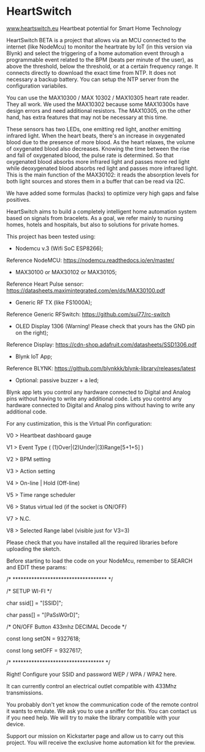 # HeartSwitch

www.heartswitch.eu
Heartbeat potential for Smart Home Technology

HeartSwitch BETA is a project that allows via an MCU connected to the internet (like NodeMcu) to monitor the heartrate by IoT (in this version via Blynk) and select the triggering of a home automation event through a programmable event related to the BPM (beats per minute of the user), as above the threshold, below the threshold, or at a certain frequency range.
It connects directly to download the exact time from NTP. It does not necessary a backup battery. You can setup the NTP server from the configuration variabiles.

You can use the MAX10300 / MAX 10302 / MAX10305 heart rate reader. They all work. We used the MAX10302 because some MAX10300s have design errors and need additional resistors. The MAX10305, on the other hand, has extra features that may not be necessary at this time.

These sensors has two LEDs, one emitting red light, another emitting infrared light. 
When the heart beats, there's an increase in oxygenated blood due to the presence of more blood. As the heart relaxes, the volume of oxygenated blood also decreases. Knowing the time between the rise and fall of oxygenated blood, the pulse rate is determined.
So that oxygenated blood absorbs more infrared light and passes more red light while deoxygenated blood absorbs red light and passes more infrared light. This is the main function of the MAX30102: it reads the absorption levels for both light sources and stores them in a buffer that can be read via I2C.

We have added some formulas (hacks) to optimize very high gaps and false positives.

HeartSwitch aims to build a completely intelligent home automation system based on signals from bracelets. As a goal, we refer mainly to nursing homes, hotels and hospitals, but also to solutions for private homes. 

This project has been tested using:

- Nodemcu v.3 (Wifi SoC ESP8266);

Reference NodeMCU: https://nodemcu.readthedocs.io/en/master/

- MAX30100 or MAX30102 or MAX30105;

Reference Heart Pulse sensor: https://datasheets.maximintegrated.com/en/ds/MAX30100.pdf

- Generic RF TX (like FS1000A);

Reference Generic RFSwitch: https://github.com/sui77/rc-switch

- OLED Display 1306 (Warning! Please check that yours has the GND pin on the right);

Reference Display: https://cdn-shop.adafruit.com/datasheets/SSD1306.pdf

- Blynk IoT App;

Reference BLYNK: https://github.com/blynkkk/blynk-library/releases/latest

- Optional: passive buzzer + a led;


Blynk app lets you control any hardware connected to Digital and Analog pins without having to write any additional code.
Lets you control any hardware connected to Digital and Analog pins without having to write any additional code.

For any custimization, this is the Virtual Pin configuration:

V0 > Heartbeat dashboard gauge

V1 > Event Type ( (1)Over|(2)Under|(3)Range[5+1+5] )

V2 > BPM setting

V3 > Action setting

V4 > On-line | Hold (Off-line)

V5 > Time range scheduler

V6 > Status virtual led (if the socket is ON/OFF)

V7 > N.C.

V8 > Selected Range label (visible just for V3=3)

Please check that you have installed all the required libraries before uploading the sketch.

Before starting to load the code on your NodeMcu, remember to SEARCH and EDIT these params:

/* *********************************** */

/*   SETUP WI-FI   */

char ssid[] = "[SSID]";

char pass[] = "[PaSsW0rD]";

/* ON/OFF Button 433mhz DECIMAL Decode */

const long setON = 9327618;

const long setOFF = 9327617;

/*  **********************************  */

Right! Configure your SSID and password WEP / WPA / WPA2 here.

It can currently control an electrical outlet compatible with 433Mhz transmissions.

You probably don't yet know the communication code of the remote control it wants to emulate. We ask you to use a sniffer for this. You can contact us if you need help. We will try to make the library compatible with your device.

Support our mission on Kickstarter page and allow us to carry out this project. You will receive the exclusive home automation kit for the preview.

